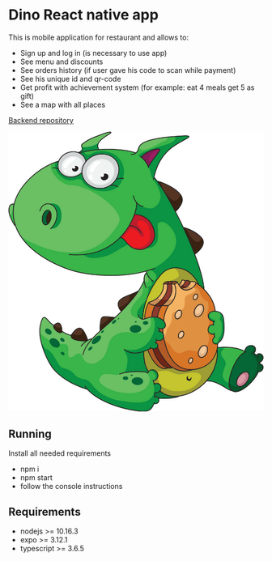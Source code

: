 # Dino React native app
This is mobile application for restaurant and allows to:
 * Sign up and log in (is necessary to use app)
 * See menu and discounts
 * See orders history (if user gave his code to scan while payment)
 * See his unique id and qr-code
 * Get profit with achievement system (for example: eat 4 meals get 5 as gift)
 * See a map with all places
 
 [Backend repository](https://github.com/MishaAfanasiuk/Dino-Backend)

![Application logo](./logo.jpg)

## Running
Install all needed requirements

* npm i
* npm start
* follow the console instructions 

## Requirements
* nodejs >= 10.16.3
* expo >= 3.12.1
* typescript >= 3.6.5 
